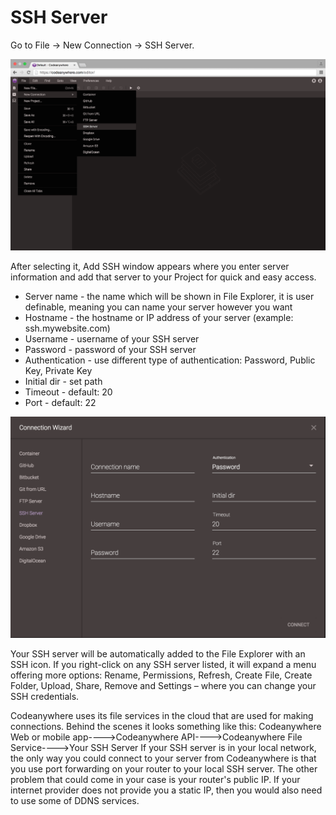# SSH Server

Go to File -> New Connection -> SSH Server. 

![sshserver-open](images/sshserver-open.png "sshserver-open")

After selecting it, Add SSH window appears where you enter server information and add that server to your Project for quick and easy access.
-	Server name - the name which will be shown in File Explorer, it is user definable, meaning you can name your server however you want
-	Hostname - the hostname or IP address of your server (example: ssh.mywebsite.com)
-	Username - username of your SSH server
-	Password - password of your SSH server
- Authentication - use different type of authentication: Password, Public Key, Private Key
- Initial dir - set path
- Timeout - default: 20
- Port - default: 22

![sshserver-connect](images/sshserver-connect.png "sshserver-connect")


Your SSH server will be automatically added to the File Explorer with an SSH icon.
If you right-click on any SSH server listed, it will expand a menu offering more options: Rename, Permissions, Refresh, Create File, Create Folder, Upload, Share, Remove and Settings – where you can change your SSH credentials.


Codeanywhere uses its file services in the cloud that are used for making connections.
Behind the scenes it looks something like this: 
  Codeanywhere Web or mobile app---->Codeanywhere API---->Codeanywhere File Service---->Your SSH Server
If your SSH server is in your local network, the only way you could connect to your server from Codeanywhere is that you use port forwarding on your router to your local SSH server. The other problem that could come in your case is your router's public IP. If your internet provider does not provide you a static IP, then you would also need to use some of DDNS services.

